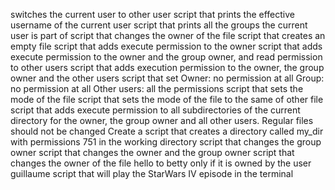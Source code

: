 switches the current user to other user
script that prints the effective username of the current user
script that prints all the groups the current user is part of
script that changes the owner of the file
script that creates an empty file
script that adds execute permission to the owner
script that adds execute permission to the owner and the group owner, and read permission to other users
script that adds execution permission to the owner, the group owner and the other users
script that set Owner: no permission at all Group: no permission at all Other users: all the permissions
script that sets the mode of the file
script that sets the mode of the file to the same of other file
script that adds execute permission to all subdirectories of the current directory for the owner, the group owner and all other users. Regular files should not be changed
Create a script that creates a directory called my_dir with permissions 751 in the working directory
script that changes the group owner
script that changes the owner and the group owner
script that changes the owner of the file hello to betty only if it is owned by the user guillaume
script that will play the StarWars IV episode in the terminal
